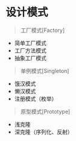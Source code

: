 # 设计模式

>工厂模式[Factory]
* 简单工厂模式
* 工厂方法模式
* 抽象工厂模式

>单例模式[Singleton]
* 饿汉模式
* 懒汉模式
* 注册模式（枚举）

>原型模式[Prototype]
* 浅克隆
* 深克隆（序列化、反射）